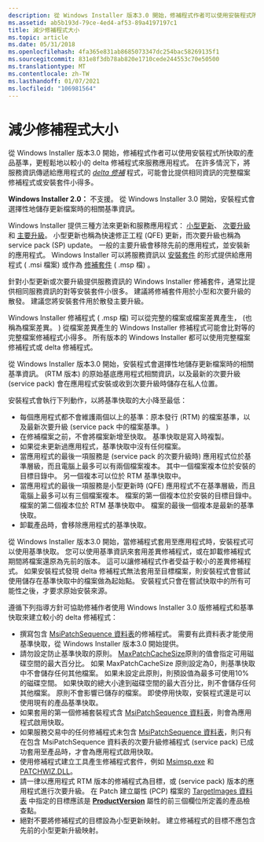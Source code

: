 ```yaml
---
description: 從 Windows Installer 版本3.0 開始，修補程式作者可以使用安裝程式所快取的產品基準，更輕鬆地以較小的 delta 修補程式來服務應用程式。
ms.assetid: ab5b193d-79ce-4ed4-af53-89a4197197c1
title: 減少修補程式大小
ms.topic: article
ms.date: 05/31/2018
ms.openlocfilehash: 4fa365e831ab8685073347dc254bac58269135f1
ms.sourcegitcommit: 831e8f3db78ab820e1710cede244553c70e50500
ms.translationtype: MT
ms.contentlocale: zh-TW
ms.lasthandoff: 01/07/2021
ms.locfileid: "106981564"
---
```

# <a name="reducing-patch-size"></a>減少修補程式大小

從 Windows Installer 版本3.0 開始，修補程式作者可以使用安裝程式所快取的產品基準，更輕鬆地以較小的 delta 修補程式來服務應用程式。 在許多情況下，將服務資訊傳遞給應用程式的 [*delta 修補*](d-gly.md) 程式，可能會比提供相同資訊的完整檔案修補程式或安裝套件小得多。

**Windows Installer 2.0：** 不支援。 從 Windows Installer 3.0 開始，安裝程式會選擇性地儲存更新檔案時的相關基準資訊。

Windows Installer 提供三種方法來更新和服務應用程式： [小型更新](small-updates.md)、 [次要升級](minor-upgrades.md)和 [主要升級](major-upgrades.md)。 小型更新也稱為快速修正工程 (QFE) 更新，而次要升級也稱為 service pack (SP) update。 一般的主要升級會移除先前的應用程式，並安裝新的應用程式。 Windows Installer 可以將服務資訊以 [安裝套件](installation-package.md) 的形式提供給應用程式 ( .msi 檔案) 或作為 [修補套件](patch-packages.md) ( .msp 檔) 。

針對小型更新或次要升級提供服務資訊的 Windows Installer 修補套件，通常比提供相同服務資訊的對等安裝套件小很多。 建議將修補套件用於小型和次要升級的散發。 建議您將安裝套件用於散發主要升級。

Windows Installer 修補程式 ( .msp 檔) 可以從完整的檔案或檔案差異產生， (也稱為檔案差異。 ) 從檔案差異產生的 Windows Installer 修補程式可能會比對等的完整檔案修補程式小得多。 所有版本的 Windows Installer 都可以使用完整檔案修補程式或 delta 修補程式。

從 Windows Installer 版本3.0 開始，安裝程式會選擇性地儲存更新檔案時的相關基準資訊。  (RTM 版本) 的原始基底應用程式相關資訊，以及最新的次要升級 (service pack) 會在應用程式安裝或收到次要升級時儲存在私人位置。

安裝程式會執行下列動作，以將基準快取的大小降至最低：

-   每個應用程式都不會維護兩個以上的基準：原本發行 (RTM) 的檔案基準，以及最新次要升級 (service pack 中的檔案基準。 ) 
-   在修補檔案之前，不會將檔案新增至快取。 基準快取是寫入時複製。
-   如果從未更新過應用程式，基準快取中沒有任何檔案。
-   當應用程式的最後一項服務是 (service pack 的次要升級時) 應用程式位於基準層級，而且電腦上最多可以有兩個檔案複本。 其中一個檔案複本位於安裝的目標目錄中。 另一個複本可以位於 RTM 基準快取中。
-   當應用程式的最後一項服務是小型更新時 (QFE) 應用程式不在基準層級，而且電腦上最多可以有三個檔案複本。 檔案的第一個複本位於安裝的目標目錄中。 檔案的第二個複本位於 RTM 基準快取中。 檔案的最後一個複本是最新的基準快取。
-   卸載產品時，會移除應用程式的基準快取。

從 Windows Installer 版本3.0 開始，當修補程式套用至應用程式時，安裝程式可以使用基準快取。 您可以使用基準資訊來套用差異修補程式，或在卸載修補程式期間將檔案還原為先前的版本。 這可以讓修補程式作者受益于較小的差異修補程式。 如果安裝程式發現 delta 修補程式無法套用至目標檔案，則安裝程式會嘗試使用儲存在基準快取中的檔案做為起始點。 安裝程式只會在嘗試快取中的所有可能性之後，才要求原始安裝來源。

遵循下列指導方針可協助修補作者使用 Windows Installer 3.0 版修補程式和基準快取來建立較小的 delta 修補程式：

-   撰寫包含 [MsiPatchSequence 資料表](msipatchsequence-table.md)的修補程式。 需要有此資料表才能使用基準快取，從 Windows Installer 版本3.0 開始提供。
-   請勿設定防止基準快取的原則。 [MaxPatchCacheSize](maxpatchcachesize.md)原則的值會指定可用磁碟空間的最大百分比。 如果 MaxPatchCacheSize 原則設定為0，則基準快取中不會儲存任何其他檔案。 如果未設定此原則，則預設值為最多可使用10% 的磁碟空間。 如果快取的總大小達到磁碟空間的最大百分比，則不會儲存任何其他檔案。 原則不會影響已儲存的檔案。 即使停用快取，安裝程式還是可以使用現有的產品基準快取。
-   如果套用的第一個修補套裝程式含 [MsiPatchSequence 資料表](msipatchsequence-table.md)，則會為應用程式啟用快取。
-   如果服務交易中的任何修補程式未包含 [MsiPatchSequence 資料表](msipatchsequence-table.md)，則只有在包含 MsiPatchSequence 資料表的次要升級修補程式 (service pack) 已成功套用至產品時，才會為應用程式啟用快取。
-   使用修補程式建立工具產生修補程式套件，例如 [Msimsp.exe](msimsp-exe.md) 和 [PATCHWIZ.DLL](patchwiz-dll.md)。
-   請一律以應用程式 RTM 版本的修補程式為目標，或 (service pack) 版本的應用程式進行次要升級。 在 Patch 建立屬性 (PCP) 檔案的 [TargetImages 資料表](targetimages-table-patchwiz-dll-.md) 中指定的目標應該是 [**ProductVersion**](productversion.md) 屬性的前三個欄位所定義的產品檢查點。
-   絕對不要將修補程式的目標設為小型更新映射。 建立修補程式的目標不應包含先前的小型更新升級映射。

 

 



